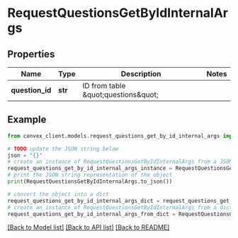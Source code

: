 # RequestQuestionsGetByIdInternalArgs


## Properties

Name | Type | Description | Notes
------------ | ------------- | ------------- | -------------
**question_id** | **str** | ID from table \&quot;questions\&quot; | 

## Example

```python
from convex_client.models.request_questions_get_by_id_internal_args import RequestQuestionsGetByIdInternalArgs

# TODO update the JSON string below
json = "{}"
# create an instance of RequestQuestionsGetByIdInternalArgs from a JSON string
request_questions_get_by_id_internal_args_instance = RequestQuestionsGetByIdInternalArgs.from_json(json)
# print the JSON string representation of the object
print(RequestQuestionsGetByIdInternalArgs.to_json())

# convert the object into a dict
request_questions_get_by_id_internal_args_dict = request_questions_get_by_id_internal_args_instance.to_dict()
# create an instance of RequestQuestionsGetByIdInternalArgs from a dict
request_questions_get_by_id_internal_args_from_dict = RequestQuestionsGetByIdInternalArgs.from_dict(request_questions_get_by_id_internal_args_dict)
```
[[Back to Model list]](../README.md#documentation-for-models) [[Back to API list]](../README.md#documentation-for-api-endpoints) [[Back to README]](../README.md)


